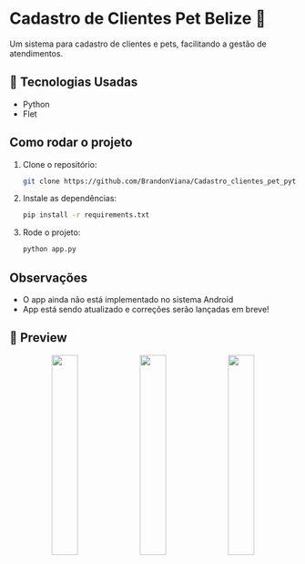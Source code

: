 # Cadastro de Clientes Pet Belize 🐾

Um sistema para cadastro de clientes e pets, facilitando a gestão de atendimentos.

## 🚀 Tecnologias Usadas
- Python
- Flet

## Como rodar o projeto
1. Clone o repositório:  
   ```sh
   git clone https://github.com/BrandonViana/Cadastro_clientes_pet_python_flet
2. Instale as dependências:
    ```sh
    pip install -r requirements.txt
3. Rode o projeto:
    ```sh
    python app.py

## Observações
- O app ainda não está implementado no sistema Android
- App está sendo atualizado e correções serão lançadas em breve!

## 📸 Preview  

<p align="center">
  <img src="Pagina principal.png" width="30%">
  <img src="Menu.png" width="30%">
  <img src="Histórico.png" width="30%">
</p>
